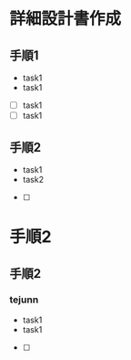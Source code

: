# 詳細設計書作成
## 手順1
- task1
- task1
- [ ] task1
- [ ] task1

## 手順2
- task1
- task2
- [ ] 

# 手順2

## 手順2
### tejunn
- task1
- task1
- [ ]
